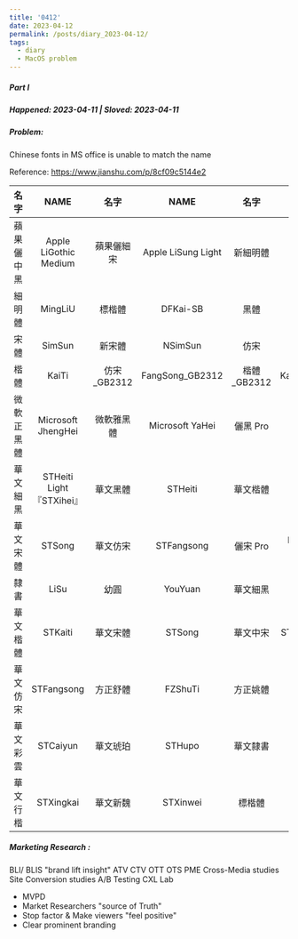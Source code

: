 ```yaml
---
title: '0412'
date: 2023-04-12
permalink: /posts/diary_2023-04-12/
tags:
  - diary
  - MacOS problem
---
```

##### Part I 
##### Happened: 2023-04-11 | Sloved: 2023-04-11
##### Problem: 
Chinese fonts in MS office is unable to match the name

Reference: <https://www.jianshu.com/p/8cf09c5144e2>

|名字|NAME|名字|NAME|名字|NAME|
|:--------:|:-------:|:--------:|:--------:|:-------:|:--------:|
|蘋果儷中黑|Apple LiGothic Medium|蘋果儷細宋|Apple LiSung Light|新細明體|PMingLiU|
|細明體|MingLiU|標楷體|DFKai-SB|黑體|SimHei|
|宋體|SimSun|新宋體|NSimSun|仿宋|FangSong|
|楷體|KaiTi|仿宋_GB2312|FangSong_GB2312|楷體_GB2312|KaiTi_GB2312|
|微軟正黑體|Microsoft JhengHei|微軟雅黑體|Microsoft YaHei|儷黑 Pro|LiHei Pro Medium|
|華文細黑|STHeiti Light 『STXihei』|華文黑體|STHeiti|華文楷體|STKaiti|
|華文宋體|STSong|華文仿宋|STFangsong|儷宋 Pro|LiSong Pro Light|
|隸書|LiSu|幼圓|YouYuan|華文細黑|STXihei| 
|華文楷體|STKaiti|華文宋體|STSong|華文中宋|STZhongsong|
|華文仿宋|STFangsong|方正舒體|FZShuTi|方正姚體|FZYaoti|
|華文彩雲|STCaiyun|華文琥珀|STHupo|華文隸書|STLiti|
|華文行楷|STXingkai|華文新魏|STXinwei|標楷體|BiauKai|

##### Marketing Research :
BLI/ BLIS "brand lift insight"  ATV CTV OTT OTS PME
Cross-Media studies
Site Conversion studies
A/B Testing 
CXL Lab

- MVPD
- Market Researchers "source of Truth"
- Stop factor & Make viewers "feel positive"
- Clear prominent branding
